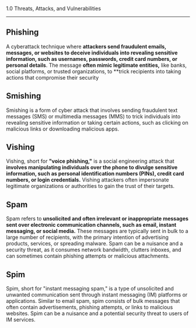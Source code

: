 1.0 Threats, Attacks, and Vulnerabilities

---

## Phishing

A cyberattack technique where **attackers send fraudulent emails, messages, or websites to deceive individuals into revealing sensitive information, such as usernames, passwords, credit card numbers, or personal details**. The message **often mimic legitimate entities,** like banks, social platforms, or trusted organizations, to \*\*trick recipients into taking actions that compromise their security

## Smishing

Smishing is a form of cyber attack that involves sending fraudulent text messages (SMS) or multimedia messages (MMS) to trick individuals into revealing sensitive information or taking certain actions, such as clicking on malicious links or downloading malicious apps.

## Vishing

Vishing, short for **"voice phishing,"** is a social engineering attack that **involves manipulating individuals over the phone to divulge sensitive information, such as personal identification numbers (PINs), credit card numbers, or login credentials.** Vishing attackers often impersonate legitimate organizations or authorities to gain the trust of their targets.

## Spam

Spam refers to **unsolicited and often irrelevant or inappropriate messages sent over electronic communication channels, such as email, instant messaging, or social media.** These messages are typically sent in bulk to a large number of recipients, with the primary intention of advertising products, services, or spreading malware. Spam can be a nuisance and a security threat, as it consumes network bandwidth, clutters inboxes, and can sometimes contain phishing attempts or malicious attachments.

## Spim

Spim, short for "instant messaging spam," is a type of unsolicited and unwanted communication sent through instant messaging (IM) platforms or applications. Similar to email spam, spim consists of bulk messages that often contain advertisements, phishing attempts, or links to malicious websites. Spim can be a nuisance and a potential security threat to users of IM services.
